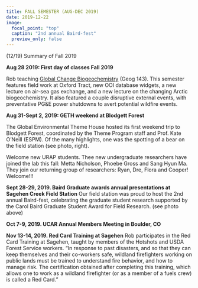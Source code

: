 ```yaml
---
title: FALL SEMESTER (AUG-DEC 2019)
date: 2019-12-22
image:
  focal_point: "top"
  caption: "2nd annual Baird-fest"
  preview_only: false  
---
```


(12/19) Summary of Fall 2019
<!--more-->

**Aug 28 2019:  First day of classes Fall 2019**

Rob teaching [Global Change Biogeochemistry](https://rhewlab.netlify.app/event/sp22-geog143/) (Geog 143).  This semester features field work at Oxford Tract, new OOI database widgets, a new lecture on air-sea gas exchange, and a new lecture on the changing Arctic biogeochemistry.  It also featured a couple disruptive external events, with preventative PG&E power shutdowns to avert potential wildfire events. 

**Aug 31-Sept 2, 2019:  GETH weekend at Blodgett Forest**

The Global Environmental Theme House hosted its first weekend trip to Blodgett Forest, coordinated by the Theme Program staff and Prof. Kate O’Neill (ESPM).  Of the many highlights, one was the spotting of a bear on the field station (see photo, right).

Welcome new URAP students. Thee new undergraduate researchers have joined the lab this fall: Metta Nicholson, Phoebe Gross and Sang Hyun Ma. They join our returning group of researchers: Ryan, Dre, Flora and Cooper!  Welcome!!!

**Sept 28-29, 2019.  Baird Graduate awards annual presentations at Sagehen Creek Field Station** Our field station was proud to host the 2nd annual Baird-fest, celebrating the graduate student research supported by the Carol Baird Graduate Student Award for Field Research. (see photo above)

**Oct 7-9, 2019.  UCAR Annual Members Meeting in Boulder, CO**

**Nov 13-14, 2019.  Red Card Training at Sagehen**   Rob participates in the Red Card Training at Sagehen, taught by members of the Hotshots and USDA Forest Service workers.  “In response to past disasters, and so that they can keep themselves and their co-workers safe, wildland firefighters working on public lands must be trained to understand fire behavior, and how to manage risk. The certification obtained after 
completing this training, which allows one to work as a wildland firefighter (or as a member of a fuels crew) is called a Red Card.”
